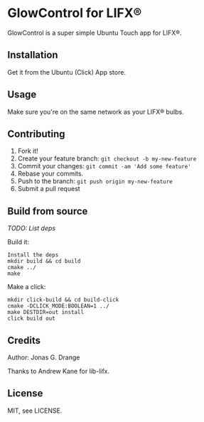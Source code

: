 # GlowControl for LIFX®

GlowControl is a super simple Ubuntu Touch app for LIFX®.

## Installation

Get it from the Ubuntu (Click) App store.

## Usage

Make sure you're on the same network as your LIFX® bulbs.

## Contributing

1. Fork it!
1. Create your feature branch: `git checkout -b my-new-feature`
1. Commit your changes: `git commit -am 'Add some feature'`
1. Rebase your commits.
1. Push to the branch: `git push origin my-new-feature`
1. Submit a pull request

## Build from source

*TODO: List deps*

Build it:

    Install the deps
    mkdir build && cd build
    cmake ../
    make

Make a click:

    mkdir click-build && cd build-click
    cmake -DCLICK_MODE:BOOLEAN=1 ../
    make DESTDIR=out install
    click build out


## Credits

Author: Jonas G. Drange

Thanks to Andrew Kane for lib-lifx.


## License

MIT, see LICENSE.

